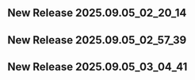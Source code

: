 ## New Release 2025.09.05_02_20_14
## New Release 2025.09.05_02_57_39
## New Release 2025.09.05_03_04_41
